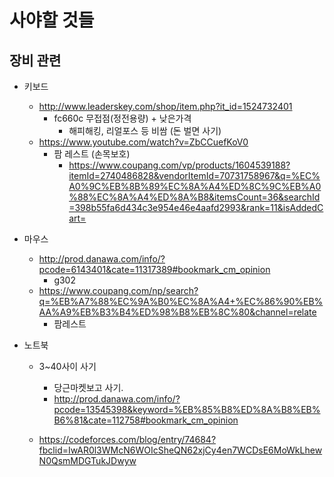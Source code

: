 # 사야할 것들
## 장비 관련
+ 키보드
	+ http://www.leaderskey.com/shop/item.php?it_id=1524732401
		+ fc660c 무접점(정전용량) + 낮은가격 
			+ 해피해킹, 리얼포스 등 비쌈 (돈 벌면 사기)
	+ https://www.youtube.com/watch?v=ZbCCuefKoV0
		+ 팜 레스트 (손목보호)
			+ https://www.coupang.com/vp/products/1604539188?itemId=2740486828&vendorItemId=70731758967&q=%EC%A0%9C%EB%8B%89%EC%8A%A4%ED%8C%9C%EB%A0%88%EC%8A%A4%ED%8A%B8&itemsCount=36&searchId=398b55fa6d434c3e954e46e4aafd2993&rank=11&isAddedCart=

+ 마우스
	+ http://prod.danawa.com/info/?pcode=6143401&cate=11317389#bookmark_cm_opinion
		+ g302
	+ https://www.coupang.com/np/search?q=%EB%A7%88%EC%9A%B0%EC%8A%A4+%EC%86%90%EB%AA%A9%EB%B3%B4%ED%98%B8%EB%8C%80&channel=relate
		+ 팜레스트
		
+ 노트북
	+ 3~40사이 사기
		+ 당근마켓보고 사기.
		+ http://prod.danawa.com/info/?pcode=13545398&keyword=%EB%85%B8%ED%8A%B8%EB%B6%81&cate=112758#bookmark_cm_opinion
		
	+ https://codeforces.com/blog/entry/74684?fbclid=IwAR0l3WMcN6WOIcSheQN62xjCy4en7WCDsE6MoWkLhewN0QsmMDGTukJDwyw